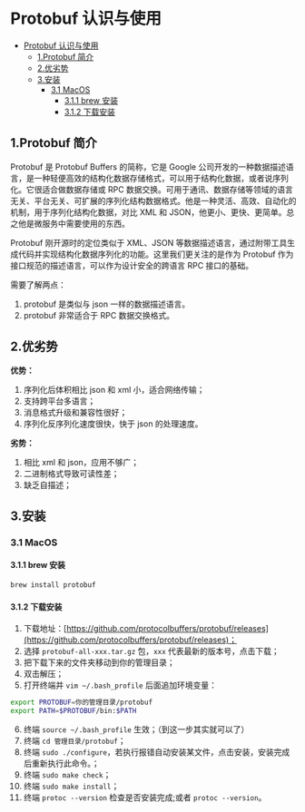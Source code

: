 # Protobuf 认识与使用

- [Protobuf 认识与使用](#protobuf-认识与使用)
  - [1.Protobuf 简介](#1protobuf-简介)
  - [2.优劣势](#2优劣势)
  - [3.安装](#3安装)
    - [3.1 MacOS](#31-macos)
      - [3.1.1 brew 安装](#311-brew-安装)
      - [3.1.2 下载安装](#312-下载安装)

## 1.Protobuf 简介

Protobuf 是 Protobuf Buffers 的简称，它是 Google 公司开发的一种数据描述语言，是一种轻便高效的结构化数据存储格式，可以用于结构化数据，或者说序列化。它很适合做数据存储或 RPC 数据交换。可用于通讯、数据存储等领域的语言无关、平台无关、可扩展的序列化结构数据格式。他是一种灵活、高效、自动化的机制，用于序列化结构化数据，对比 XML 和 JSON，他更小、更快、更简单。总之他是微服务中需要使用的东西。

Protobuf 刚开源时的定位类似于 XML、JSON 等数据描述语言，通过附带工具生成代码并实现结构化数据序列化的功能。这里我们更关注的是作为 Protobuf 作为接口规范的描述语言，可以作为设计安全的跨语言 RPC 接口的基础。

需要了解两点：

1. protobuf 是类似与 json 一样的数据描述语言。
2. protobuf 非常适合于 RPC 数据交换格式。

## 2.优劣势

**优势：**

1. 序列化后体积相比 json 和 xml 小，适合网络传输；
2. 支持跨平台多语言；
3. 消息格式升级和兼容性很好；
4. 序列化反序列化速度很快，快于 json 的处理速度。

**劣势：**

1. 相比 xml 和 json，应用不够广；
2. 二进制格式导致可读性差；
3. 缺乏自描述；

## 3.安装

### 3.1 MacOS

#### 3.1.1 brew 安装

```sh
brew install protobuf
```

#### 3.1.2 下载安装

1. 下载地址：[https://github.com/protocolbuffers/protobuf/releases](https://github.com/protocolbuffers/protobuf/releases)；
2. 选择 `protobuf-all-xxx.tar.gz` 包，`xxx` 代表最新的版本号，点击下载；
3. 把下载下来的文件夹移动到你的管理目录；
4. 双击解压；
5. 打开终端并 `vim ~/.bash_profile` 后面追加环境变量：

```sh
export PROTOBUF=你的管理目录/protobuf
export PATH=$PROTOBUF/bin:$PATH
```

6. 终端 `source ~/.bash_profile` 生效；（到这一步其实就可以了）
7. 终端 `cd 管理目录/protobuf`；
8. 终端 `sudo ./configure`，若执行报错自动安装某文件，点击安装，安装完成后重新执行此命令。；
9. 终端 `sudo make check`；
10. 终端 `sudo make install`；
11. 终端 `protoc --version` 检查是否安装完成;或者 `protoc --version`。